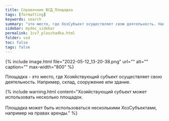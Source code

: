 ```yaml
---
title: Справочник ВСД_Площадка
tags: [formatting]
keywords: search
summary: "это место, где ХозСубъект осуществляет свою деятельность. Например, склад, сооружение или здание."
sidebar: mydoc_sidebar
permalink: 1cv7_ploschadka.html
folder: vsd
toc: false
tags: false
---
```


<style>
.result {
background-color: #000000;
border: 1px solid #dedede;
padding: 10px;
margin-top: 10px;
margin-bottom: 10px;
}
</style>

{% include image.html file="2022-05-12_13-20-38.png" url="" alt="" caption="" max-width="800" %}

Площадка - это место, где Хозяйствующий субъект осуществляет свою деятельность. Например, склад, сооружение или здание.

{% include warning.html content="Хозяйствующий субъект может использовать несколько площадок. <br/><br/>
Площадка может быть использоваться несколькими ХозСубъектами, например на правах аренды." %}




